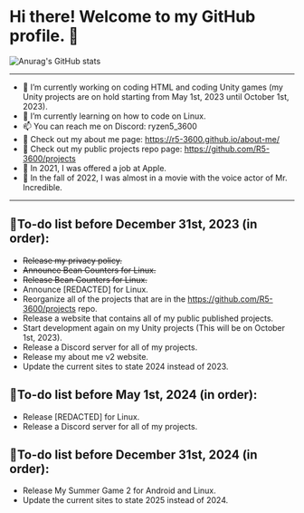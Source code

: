 # Hi there! Welcome to my GitHub profile. 👋




![Anurag's GitHub stats](https://github-stat-counter-r5-3600.vercel.app/api?username=R5-3600&include_all_commits=true&count_private=true&show_icons=true&theme=transparent)




__________________________________________________________________________________________________________________________________________________________




- 🔭 I’m currently working on coding HTML and coding Unity games (my Unity projects are on hold starting from May 1st, 2023 until October 1st, 2023).
- 🌱 I’m currently learning on how to code on Linux.
- 📫 You can reach me on Discord: ryzen5_3600
- 🔗 Check out my about me page: https://r5-3600.github.io/about-me/
- 🔗 Check out my public projects repo page: https://github.com/R5-3600/projects
- 🍎 In 2021, I was offered a job at Apple.
- 🎥 In the fall of 2022, I was almost in a movie with the voice actor of Mr. Incredible.

__________________________________________________________________________________________________________________________________________________________

## 📝To-do list before December 31st, 2023 (in order):
- ~~Release my privacy policy.~~
- ~~Announce Bean Counters for Linux.~~
- ~~Release Bean Counters for Linux.~~
- Announce [REDACTED] for Linux.
- Reorganize all of the projects that are in the https://github.com/R5-3600/projects repo.
- Release a website that contains all of my public published projects.
- Start development again on my Unity projects (This will be on October 1st, 2023).
- Release a Discord server for all of my projects.
- Release my about me v2 website.
- Update the current sites to state 2024 instead of 2023.

## 📝To-do list before May 1st, 2024 (in order):
- Release [REDACTED] for Linux.
- Release a Discord server for all of my projects.

## 📝To-do list before December 31st, 2024 (in order):
- Release My Summer Game 2 for Android and Linux.
- Update the current sites to state 2025 instead of 2024.



